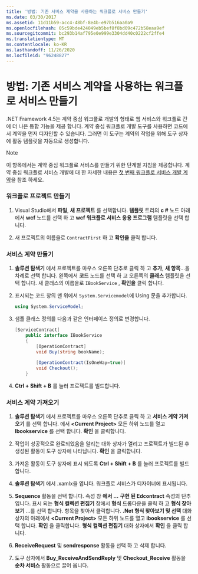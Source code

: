 ```yaml
---
title: '방법: 기존 서비스 계약을 사용하는 워크플로 서비스 만들기'
ms.date: 03/30/2017
ms.assetid: 11d11b59-acc4-48bf-8e4b-e97b516aa0a9
ms.openlocfilehash: 05c59bde424049eb5bef8f8bd09c472b58eaa9ef
ms.sourcegitcommit: bc293b14af795e0e999e3304dd40c0222cf2ffe4
ms.translationtype: MT
ms.contentlocale: ko-KR
ms.lasthandoff: 11/26/2020
ms.locfileid: "96248827"
---
```

# <a name="how-to-create-a-workflow-service-that-consumes-an-existing-service-contract"></a>방법: 기존 서비스 계약을 사용하는 워크플로 서비스 만들기

.NET Framework 4.5는 계약 중심 워크플로 개발의 형태로 웹 서비스와 워크플로 간에 더 나은 통합 기능을 제공 합니다. 계약 중심 워크플로 개발 도구를 사용하면 코드에서 계약을 먼저 디자인할 수 있습니다. 그러면 이 도구는 계약의 작업을 위해 도구 상자에 활동 템플릿을 자동으로 생성합니다.  
  
> [!NOTE]
> 이 항목에서는 계약 중심 워크플로 서비스를 만들기 위한 단계별 지침을 제공합니다. 계약 중심 워크플로 서비스 개발에 대 한 자세한 내용은 [첫 번째 워크플로 서비스 개발 계약](contract-first-workflow-service-development.md)을 참조 하세요.  
  
### <a name="creating-the-workflow-project"></a>워크플로 프로젝트 만들기  
  
1. Visual Studio에서 **파일**, **새 프로젝트** 를 선택합니다. **템플릿** 트리의 **c #** 노드 아래에서 **wcf** 노드를 선택 하 고 **wcf 워크플로 서비스 응용 프로그램** 템플릿을 선택 합니다.  
  
2. 새 프로젝트의 이름을로 `ContractFirst` 하 고 **확인을** 클릭 합니다.  
  
### <a name="creating-the-service-contract"></a>서비스 계약 만들기  
  
1. **솔루션 탐색기** 에서 프로젝트를 마우스 오른쪽 단추로 클릭 하 고 **추가**, **새 항목**...을 차례로 선택 합니다. 왼쪽에서 **코드** 노드를 선택 하 고 오른쪽의 **클래스** 템플릿을 선택 합니다. 새 클래스의 이름을로 `IBookService` , **확인을** 클릭 합니다.  
  
2. 표시되는 코드 창의 맨 위에서 `System.Servicemodel`에 Using 문을 추가합니다.  
  
    ```csharp  
    using System.ServiceModel;  
    ```  
  
3. 샘플 클래스 정의를 다음과 같은 인터페이스 정의로 변경합니다.  
  
    ```csharp  
    [ServiceContract]  
        public interface IBookService  
        {  
            [OperationContract]  
            void Buy(string bookName);  
  
            [OperationContract(IsOneWay=true)]  
            void Checkout();  
        }  
    ```  
  
4. **Ctrl + Shift + B** 를 눌러 프로젝트를 빌드합니다.  
  
### <a name="importing-the-service-contract"></a>서비스 계약 가져오기  
  
1. **솔루션 탐색기** 에서 프로젝트를 마우스 오른쪽 단추로 클릭 하 고 **서비스 계약 가져오기** 를 선택 합니다. 에서 **\<Current Project>** 모든 하위 노드를 열고 **Ibookservice** 를 선택 합니다. **확인** 을 클릭합니다.  
  
2. 작업이 성공적으로 완료되었음을 알리는 대화 상자가 열리고 프로젝트가 빌드된 후 생성된 활동이 도구 상자에 나타납니다. **확인** 을 클릭합니다.  
  
3. 가져온 활동이 도구 상자에 표시 되도록 **Ctrl + Shift + B** 를 눌러 프로젝트를 빌드합니다.  
  
4. **솔루션 탐색기** 에서 .xamlx을 엽니다. 워크플로 서비스가 디자이너에 표시됩니다.  
  
5. **Sequence** 활동을 선택 합니다. 속성 창 **에서 ...** **구현 된 Edcontract** 속성의 단추입니다. 표시 되는 **형식 컬렉션 편집기** 창에서 **형식** 드롭다운을 클릭 하 고 **형식 찾아보기** ...를 선택 합니다. 항목을 찾아서 클릭합니다. **.Net 형식 찾아보기 및 선택** 대화 상자의 아래에서 **\<Current Project>** 모든 하위 노드를 열고 **ibookservice** 를 선택 합니다. **확인** 을 클릭합니다. **형식 컬렉션 편집기** 대화 상자에서 **확인** 을 클릭 합니다.  
  
6. **ReceiveRequest** 및 **sendresponse** 활동을 선택 하 고 삭제 합니다.  
  
7. 도구 상자에서 **Buy_ReceiveAndSendReply** 및 **Checkout_Receive** 활동을 **순차 서비스** 활동으로 끌어 옵니다.
